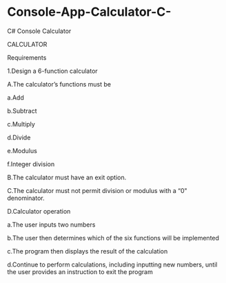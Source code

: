 # Console-App-Calculator-C-
C# Console Calculator

CALCULATOR

Requirements

1.Design a 6-function calculator

A.The calculator’s functions must be

a.Add

b.Subtract

c.Multiply

d.Divide

e.Modulus

f.Integer division

B.The calculator must have an exit option.

C.The calculator must not permit division or modulus with a “0" denominator.

D.Calculator operation

a.The user inputs two numbers 

b.The user then determines which of the six functions will be implemented

c.The program then displays the result of the calculation

d.Continue to perform calculations, including inputting new numbers, until the user provides an instruction to exit the program
